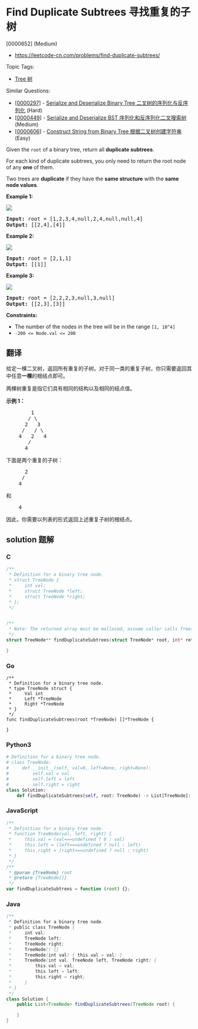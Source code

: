 # Find Duplicate Subtrees 寻找重复的子树

[0000652] (Medium)

- https://leetcode-cn.com/problems/find-duplicate-subtrees/

Topic Tags:

- [Tree 树](https://leetcode-cn.com/tag/tree/)

Similar Questions:

- [[0000297](https://leetcode-cn.com/problems/serialize-and-deserialize-binary-tree/)] - [Serialize and Deserialize Binary Tree 二叉树的序列化与反序列化](./0000297.serialize-and-deserialize-binary-tree.md) (Hard)
- [[0000449](https://leetcode-cn.com/problems/serialize-and-deserialize-bst/)] - [Serialize and Deserialize BST 序列化和反序列化二叉搜索树](./0000449.serialize-and-deserialize-bst.md) (Medium)
- [[0000606](https://leetcode-cn.com/problems/construct-string-from-binary-tree/)] - [Construct String from Binary Tree 根据二叉树创建字符串](./0000606.construct-string-from-binary-tree.md) (Easy)

Given the `root` of a binary tree, return all **duplicate subtrees**.

For each kind of duplicate subtrees, you only need to return the root node of any **one** of them.

Two trees are **duplicate** if they have the **same structure** with the **same node values**.

**Example 1:**

![](https://assets.leetcode.com/uploads/2020/08/16/e1.jpg)

<pre><strong>Input:</strong> root = [1,2,3,4,null,2,4,null,null,4]
<strong>Output:</strong> [[2,4],[4]]
</pre>

**Example 2:**

![](https://assets.leetcode.com/uploads/2020/08/16/e2.jpg)

<pre><strong>Input:</strong> root = [2,1,1]
<strong>Output:</strong> [[1]]
</pre>

**Example 3:**

![](https://assets.leetcode.com/uploads/2020/08/16/e33.jpg)

<pre><strong>Input:</strong> root = [2,2,2,3,null,3,null]
<strong>Output:</strong> [[2,3],[3]]
</pre>

**Constraints:**

- The number of the nodes in the tree will be in the range `[1, 10^4]`
- `-200 <= Node.val <= 200`

## 翻译

给定一棵二叉树，返回所有重复的子树。对于同一类的重复子树，你只需要返回其中任意**一棵**的根结点即可。

两棵树重复是指它们具有相同的结构以及相同的结点值。

**示例 1：**

<pre>        1
       / \
      2   3
     /   / \
    4   2   4
       /
      4
</pre>

下面是两个重复的子树：

<pre>      2
     /
    4
</pre>

和

<pre>    4
</pre>

因此，你需要以列表的形式返回上述重复子树的根结点。

## solution 题解

### C

```c
/**
 * Definition for a binary tree node.
 * struct TreeNode {
 *     int val;
 *     struct TreeNode *left;
 *     struct TreeNode *right;
 * };
 */


/**
 * Note: The returned array must be malloced, assume caller calls free().
 */
struct TreeNode** findDuplicateSubtrees(struct TreeNode* root, int* returnSize){

}
```

### Go

```golang
/**
 * Definition for a binary tree node.
 * type TreeNode struct {
 *     Val int
 *     Left *TreeNode
 *     Right *TreeNode
 * }
 */
func findDuplicateSubtrees(root *TreeNode) []*TreeNode {

}
```

### Python3

```python
# Definition for a binary tree node.
# class TreeNode:
#     def __init__(self, val=0, left=None, right=None):
#         self.val = val
#         self.left = left
#         self.right = right
class Solution:
    def findDuplicateSubtrees(self, root: TreeNode) -> List[TreeNode]:

```

### JavaScript

```javascript
/**
 * Definition for a binary tree node.
 * function TreeNode(val, left, right) {
 *     this.val = (val===undefined ? 0 : val)
 *     this.left = (left===undefined ? null : left)
 *     this.right = (right===undefined ? null : right)
 * }
 */
/**
 * @param {TreeNode} root
 * @return {TreeNode[]}
 */
var findDuplicateSubtrees = function (root) {};
```

### Java

```java
/**
 * Definition for a binary tree node.
 * public class TreeNode {
 *     int val;
 *     TreeNode left;
 *     TreeNode right;
 *     TreeNode() {}
 *     TreeNode(int val) { this.val = val; }
 *     TreeNode(int val, TreeNode left, TreeNode right) {
 *         this.val = val;
 *         this.left = left;
 *         this.right = right;
 *     }
 * }
 */
class Solution {
    public List<TreeNode> findDuplicateSubtrees(TreeNode root) {

    }
}
```
